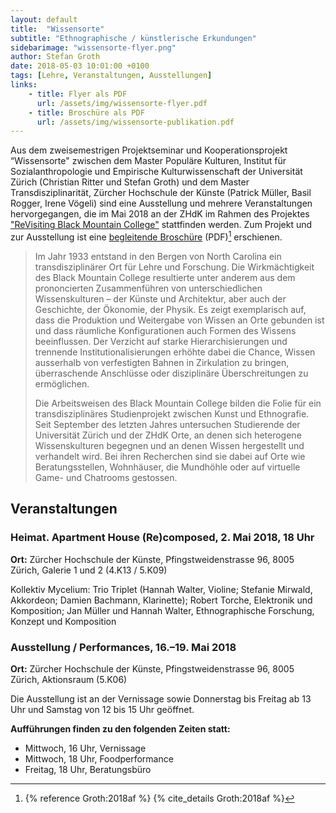 ```yaml
---
layout: default
title:  "Wissensorte"
subtitle: "Ethnographische / künstlerische Erkundungen"
sidebarimage: "wissensorte-flyer.png"
author: Stefan Groth
date: 2018-05-03 10:01:00 +0100
tags: [Lehre, Veranstaltungen, Ausstellungen]
links:
    - title: Flyer als PDF
      url: /assets/img/wissensorte-flyer.pdf
    - title: Broschüre als PDF
      url: /assets/img/wissensorte-publikation.pdf
---
```

Aus dem zweisemestrigen Projektseminar und Kooperationsprojekt “Wissensorte" zwischen dem Master Populäre Kulturen, Institut für Sozialanthropologie und Empirische Kulturwissenschaft der Universität Zürich (Christian Ritter und Stefan Groth) und dem Master Transdisziplinarität, Zürcher Hochschule der Künste (Patrick Müller, Basil Rogger, Irene Vögeli) sind eine Ausstellung und mehrere Veranstaltungen hervorgegangen, die im Mai 2018 an der ZHdK im Rahmen des Projektes ["ReVisiting Black Mountain College"](http://blog.zhdk.ch/revisit) stattfinden werden. Zum Projekt und zur Ausstellung ist eine [begleitende Broschüre](http://www.stefangroth.com/assets/img/wissensorte-publikation.pdf) (PDF)[^1] erschienen.

> Im Jahr 1933 entstand in den Bergen von North Carolina ein transdisziplinärer Ort für Lehre und Forschung. Die Wirkmächtigkeit des Black Mountain College resultierte unter anderem aus dem prononcierten Zusammenführen von unterschiedlichen Wissenskulturen – der Künste und Architektur, aber auch der Geschichte, der Ökonomie, der Physik. Es zeigt exemplarisch auf, dass die Produktion und Weitergabe von Wissen an Orte gebunden ist und dass räumliche Konfigurationen auch Formen des Wissens beeinflussen. Der Verzicht auf starke Hierarchisierungen und trennende Institutionalisierungen erhöhte dabei die Chance, Wissen ausserhalb von verfestigten Bahnen in Zirkulation zu bringen, überraschende Anschlüsse oder disziplinäre Überschreitungen zu ermöglichen.
>   
> Die Arbeitsweisen des Black Mountain College bilden die Folie für ein transdisziplinäres Studienprojekt zwischen Kunst und Ethnografie. Seit September des letzten Jahres untersuchen Studierende der Universität Zürich und der ZHdK Orte, an denen sich heterogene Wissenskulturen begegnen und an denen Wissen hergestellt und verhandelt wird. Bei ihren Recherchen sind sie dabei auf Orte wie Beratungsstellen, Wohnhäuser, die Mundhöhle oder auf virtuelle Game- und Chatrooms gestossen.

## Veranstaltungen
### Heimat. Apartment House (Re)composed, 2. Mai 2018, 18 Uhr
**Ort:** Zürcher Hochschule der Künste, Pfingstweidenstrasse 96, 8005 Zürich, Galerie 1 und 2 (4.K13 / 5.K09)

Kollektiv Mycelium: Trio Triplet (Hannah Walter, Violine; Stefanie Mirwald, Akkordeon; Damien Bachmann, Klarinette); Robert Torche, Elektronik und Komposition; Jan Müller und Hannah Walter, Ethnographische Forschung, Konzept und Komposition 

### Ausstellung / Performances, 16.–19. Mai 2018
**Ort:** Zürcher Hochschule der Künste, Pfingstweidenstrasse 96, 8005 Zürich, Aktionsraum (5.K06)

Die Ausstellung ist an der Vernissage sowie Donnerstag bis Freitag ab 13 Uhr und Samstag von 12 bis 15 Uhr geöffnet. 

**Aufführungen finden zu den folgenden Zeiten statt:**

* Mittwoch, 16 Uhr, Vernissage
* Mittwoch, 18 Uhr, Foodperformance
* Freitag, 18 Uhr, Beratungsbüro

[^1]: {% reference Groth:2018af %} {% cite_details Groth:2018af %}
